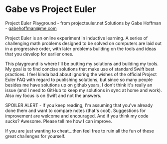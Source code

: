 # Gabe vs Project Euler

Project Euler Playground - from projecteuler.net
Solutions by Gabe Hoffman - gabehoffman@me.com

Project Euler is an online experiment in inductive learning. A series of challenging math problems designed to be solved on computers are laid out in a progressive order, with later problems building on the tools and ideas that you develop for earlier ones.
    
This playground is where I'll be putting my solutions and building my tools. My goal is to find concise solutions that make use of standard Swift best practices. I feel kinda bad about ignoring the wishes of the official Project Euler FAQ with regard to publishing solutions, but since so many people besides me have solutions up on github years, I don't think it's really an issue (and I need to GitHub to keep my solutions in sync at home and work). Also my focus is on Swift and not the answers.
    
SPOILER ALERT - If you keep reading, I'm assuming that you've already done them and want to compare notes (that's cool). Suggestions for improvement are welcome and encouraged. And if you think my code sucks? Awesome. Please tell me how I can improve. 

If you are just wanting to cheat...then feel free to ruin all the fun of these great challenges for yourself.